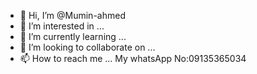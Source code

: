 - 👋 Hi, I’m @Mumin-ahmed
- 👀 I’m interested in ...
- 🌱 I’m currently learning ...
- 💞️ I’m looking to collaborate on ...
- 📫 How to reach me ... My whatsApp No:09135365034

<!---
Mumin-ahmed is a Web developer and designer
--->
